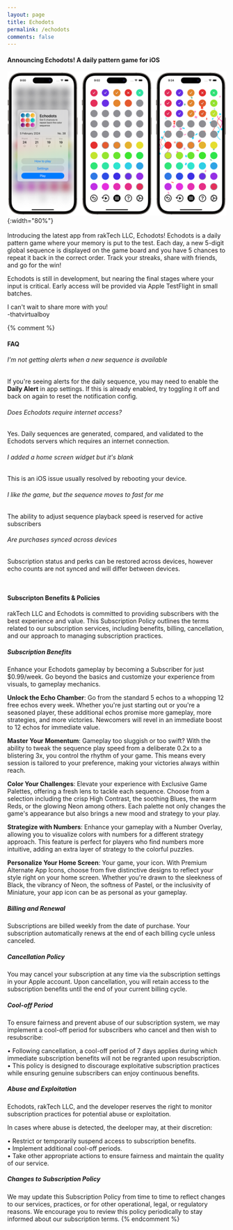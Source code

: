 ```yaml
---
layout: page
title: Echodots
permalink: /echodots
comments: false
---
```


#### Announcing Echodots! A daily pattern game for iOS
![Gameplay Images](assets/images/Echodots/gameplay.png){:width="80%"}  
<br>
Introducing the latest app from rakTech LLC, Echodots! Echodots is a daily pattern game where your memory is put to the test. Each day, a new 5-digit global sequence is displayed on the game board and you have 5 chances to repeat it back in the correct order. Track your streaks, share with friends, and go for the win! 

Echodots is still in development, but nearing the final stages where your input is critical. Early access will be provided via Apple TestFlight in small batches.

I can't wait to share more with you!  
-thatvirtualboy

<script type="text/javascript" src="https://form.jotform.com/jsform/240354838930157"></script>


{% comment %}
<h4 id="faq">FAQ</h4>

###### I'm not getting alerts when a new sequence is available
If you're seeing alerts for the daily sequence, you may need to enable the **Daily Alert** in app settings. If this is already enabled, try toggling it off and back on again to reset the notification config.

###### Does Echodots require internet access?
Yes. Daily sequences are generated, compared, and validated to the Echodots servers which requires an internet connection.

###### I added a home screen widget but it's blank
This is an iOS issue usually resolved by rebooting your device.

###### I like the game, but the sequence moves to fast for me
The ability to adjust sequence playback speed is reserved for active subscribers

###### Are purchases synced across devices
Subscription status and perks can be restored across devices, however echo counts are not synced and will differ between devices.

<br>
<h4 id="subscriber">Subscripton Benefits & Policies</h4>
rakTech LLC and Echodots is committed to providing subscribers with the best experience and value. This Subscription Policy outlines the terms related to our subscription services, including benefits, billing, cancellation, and our approach to managing subscription practices.

##### Subscription Benefits
Enhance your Echodots gameplay by becoming a Subscriber for just $0.99/week. Go beyond the basics and customize your experience from visuals, to gameplay mechanics.  

**Unlock the Echo Chamber**: Go from the standard 5 echos to a whopping 12 free echos every week. Whether you're just starting out or you're a seasoned player, these additional echos promise more gameplay, more strategies, and more victories. Newcomers will revel in an immediate boost to 12 echos for immediate value.  

**Master Your Momentum**: Gameplay too sluggish or too swift? With the ability to tweak the sequence play speed from a deliberate 0.2x to a blistering 3x, you control the rhythm of your game. This means every session is tailored to your preference, making your victories always within reach.   

**Color Your Challenges**: Elevate your experience with Exclusive Game Palettes, offering a fresh lens to tackle each sequence. Choose from a selection including the crisp High Contrast, the soothing Blues, the warm Reds, or the glowing Neon among others. Each palette not only changes the game's appearance but also brings a new mood and strategy to your play.  

**Strategize with Numbers**: Enhance your gameplay with a Number Overlay, allowing you to visualize colors with numbers for a different strategy approach. This feature is perfect for players who find numbers more intuitive, adding an extra layer of strategy to the colorful puzzles.  

**Personalize Your Home Screen**: Your game, your icon. With Premium Alternate App Icons, choose from five distinctive designs to reflect your style right on your home screen. Whether you're drawn to the sleekness of Black, the vibrancy of Neon, the softness of Pastel, or the inclusivity of Miniature, your app icon can be as personal as your gameplay.  

##### Billing and Renewal
Subscriptions are billed weekly from the date of purchase. Your subscription automatically renews at the end of each billing cycle unless canceled.

##### Cancellation Policy
You may cancel your subscription at any time via the subscription settings in your Apple account. Upon cancellation, you will retain access to the subscription benefits until the end of your current billing cycle.

##### Cool-off Period
To ensure fairness and prevent abuse of our subscription system, we may implement a cool-off period for subscribers who cancel and then wish to resubscribe:

• Following cancellation, a cool-off period of 7 days applies during which immediate subscription benefits will not be regranted upon resubscription.  
• This policy is designed to discourage exploitative subscription practices while ensuring genuine subscribers can enjoy continuous benefits.  

##### Abuse and Exploitation
Echodots, rakTech LLC, and the developer reserves the right to monitor subscription practices for potential abuse or exploitation. 

In cases where abuse is detected, the deeloper may, at their discretion:

• Restrict or temporarily suspend access to subscription benefits.  
• Implement additional cool-off periods.  
• Take other appropriate actions to ensure fairness and maintain the quality of our service.  

##### Changes to Subscription Policy
We may update this Subscription Policy from time to time to reflect changes to our services, practices, or for other operational, legal, or regulatory reasons. We encourage you to review this policy periodically to stay informed about our subscription terms.
{% endcomment %}